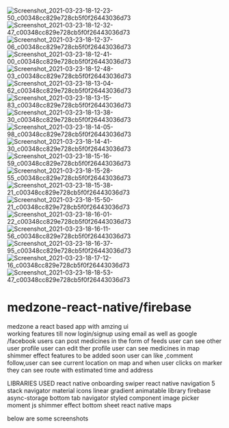 ![Screenshot_2021-03-23-18-12-23-50_c00348cc829e728cb5f0f26443036d73](https://user-images.githubusercontent.com/60249039/112149060-999ea180-8c04-11eb-87d8-28d63d7e9ad4.jpg)
![Screenshot_2021-03-23-18-12-32-47_c00348cc829e728cb5f0f26443036d73](https://user-images.githubusercontent.com/60249039/112149072-9b686500-8c04-11eb-9914-562921fa0259.jpg)
![Screenshot_2021-03-23-18-12-37-06_c00348cc829e728cb5f0f26443036d73](https://user-images.githubusercontent.com/60249039/112149076-9c00fb80-8c04-11eb-91a4-471627861400.jpg)
![Screenshot_2021-03-23-18-12-41-00_c00348cc829e728cb5f0f26443036d73](https://user-images.githubusercontent.com/60249039/112149077-9c999200-8c04-11eb-88cc-52eed054e7d1.jpg)
![Screenshot_2021-03-23-18-12-48-03_c00348cc829e728cb5f0f26443036d73](https://user-images.githubusercontent.com/60249039/112149078-9d322880-8c04-11eb-8090-a3dee35c0b49.jpg)
![Screenshot_2021-03-23-18-13-04-62_c00348cc829e728cb5f0f26443036d73](https://user-images.githubusercontent.com/60249039/112149079-9d322880-8c04-11eb-945d-ef26ec8a54a2.jpg)
![Screenshot_2021-03-23-18-13-15-83_c00348cc829e728cb5f0f26443036d73](https://user-images.githubusercontent.com/60249039/112149084-9efbec00-8c04-11eb-9599-c5031fa949f5.jpg)
![Screenshot_2021-03-23-18-13-38-30_c00348cc829e728cb5f0f26443036d73](https://user-images.githubusercontent.com/60249039/112149102-a4593680-8c04-11eb-88c2-c46ab4d652f7.jpg)
![Screenshot_2021-03-23-18-14-05-98_c00348cc829e728cb5f0f26443036d73](https://user-images.githubusercontent.com/60249039/112149134-ade29e80-8c04-11eb-9363-a5d1068c21fd.jpg)
![Screenshot_2021-03-23-18-14-41-30_c00348cc829e728cb5f0f26443036d73](https://user-images.githubusercontent.com/60249039/112149140-af13cb80-8c04-11eb-904a-f1763f1bdf99.jpg)
![Screenshot_2021-03-23-18-15-16-59_c00348cc829e728cb5f0f26443036d73](https://user-images.githubusercontent.com/60249039/112149172-b509ac80-8c04-11eb-8167-f075cf38d109.jpg)
![Screenshot_2021-03-23-18-15-28-55_c00348cc829e728cb5f0f26443036d73](https://user-images.githubusercontent.com/60249039/112149196-bb982400-8c04-11eb-89e5-f23b4f597402.jpg)
![Screenshot_2021-03-23-18-15-38-21_c00348cc829e728cb5f0f26443036d73](https://user-images.githubusercontent.com/60249039/112149202-bcc95100-8c04-11eb-8a84-2f235b5834dd.jpg)
![Screenshot_2021-03-23-18-15-50-21_c00348cc829e728cb5f0f26443036d73](https://user-images.githubusercontent.com/60249039/112149207-bdfa7e00-8c04-11eb-9f21-f236c656da95.jpg)
![Screenshot_2021-03-23-18-16-01-22_c00348cc829e728cb5f0f26443036d73](https://user-images.githubusercontent.com/60249039/112149212-be931480-8c04-11eb-967c-3353de990775.jpg)
![Screenshot_2021-03-23-18-16-11-56_c00348cc829e728cb5f0f26443036d73](https://user-images.githubusercontent.com/60249039/112149217-bf2bab00-8c04-11eb-9a2e-1ed199feaa71.jpg)
![Screenshot_2021-03-23-18-16-37-95_c00348cc829e728cb5f0f26443036d73](https://user-images.githubusercontent.com/60249039/112149220-bfc44180-8c04-11eb-946c-ed0b5c15c80b.jpg)
![Screenshot_2021-03-23-18-17-12-16_c00348cc829e728cb5f0f26443036d73](https://user-images.githubusercontent.com/60249039/112149224-c05cd800-8c04-11eb-96ba-95f38a463e0f.jpg)
![Screenshot_2021-03-23-18-18-53-47_c00348cc829e728cb5f0f26443036d73](https://user-images.githubusercontent.com/60249039/112149227-c0f56e80-8c04-11eb-89e4-a4838ea80977.jpg)
# medzone-react-native/firebase
medzone  a react based app with amzing ui  
working features till now 
login/signup using email as well as google /facebook
users can post medicines in the form of feeds
user can see other user profile
user can edit ther profile
user can see medicines in map
shimmer effect
features to be added soon
user can like ,comment follow,user can see current location on map and when user clicks on marker they can see route with estimated time and address



LIBRARIES USED
react native onboarding swiper
react native navigation 5
stack navigator
material icons
linear gradient
animatable library
firebase
async-storage
bottom tab navigator
styled component
image picker
moment js
shimmer effect
bottom sheet
react native maps



below are some screenshots
